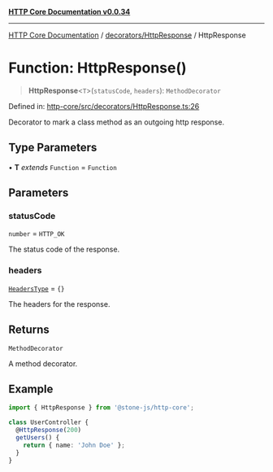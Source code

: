 [**HTTP Core Documentation v0.0.34**](../../../README.md)

***

[HTTP Core Documentation](../../../modules.md) / [decorators/HttpResponse](../README.md) / HttpResponse

# Function: HttpResponse()

> **HttpResponse**\<`T`\>(`statusCode`, `headers`): `MethodDecorator`

Defined in: [http-core/src/decorators/HttpResponse.ts:26](https://github.com/stonemjs/http-core/blob/eaa01dbfed8a1d56fab239821e27802dd54ab017/src/decorators/HttpResponse.ts#L26)

Decorator to mark a class method as an outgoing http response.

## Type Parameters

• **T** *extends* `Function` = `Function`

## Parameters

### statusCode

`number` = `HTTP_OK`

The status code of the response.

### headers

[`HeadersType`](../../../declarations/type-aliases/HeadersType.md) = `{}`

The headers for the response.

## Returns

`MethodDecorator`

A method decorator.

## Example

```typescript
import { HttpResponse } from '@stone-js/http-core';

class UserController {
  @HttpResponse(200)
  getUsers() {
    return { name: 'John Doe' };
  }
}
```
